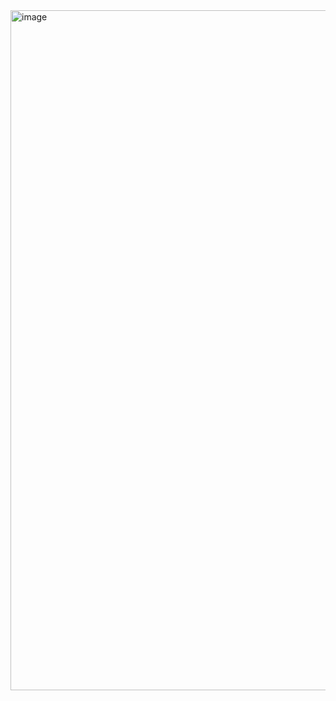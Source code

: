 <img width="1920" height="1088" alt="image" src="https://github.com/user-attachments/assets/71f74b0f-70a3-4846-ae55-fde1352a1bb2" />
